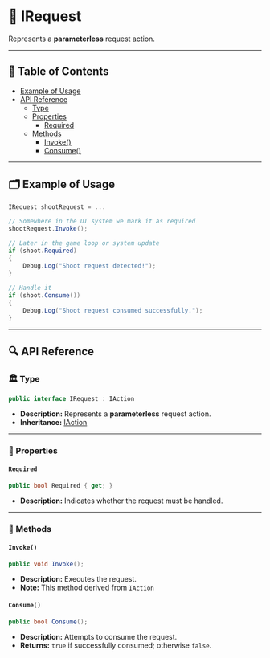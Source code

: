 # 🧩 IRequest

Represents a <b>parameterless</b> request action.

---

## 📑 Table of Contents

- [Example of Usage](#-example-of-usage)
- [API Reference](#-api-reference)
    - [Type](#-type)
    - [Properties](#-properties)
        - [Required](#required)
    - [Methods](#-methods)
        - [Invoke()](#invoke)
        - [Consume()](#consume)

---


## 🗂 Example of Usage

```csharp
IRequest shootRequest = ...

// Somewhere in the UI system we mark it as required
shootRequest.Invoke();

// Later in the game loop or system update
if (shoot.Required)
{
    Debug.Log("Shoot request detected!");
}
 
// Handle it
if (shoot.Consume())
{
    Debug.Log("Shoot request consumed successfully.");
}
```

---

## 🔍 API Reference

### 🏛️ Type <div id="-type"></div>

```csharp
public interface IRequest : IAction
```

- **Description:** Represents a <b>parameterless</b> request action.
- **Inheritance:** [IAction](../Actions/IAction.md)

---

### 🔑 Properties

#### `Required`

```csharp
public bool Required { get; }
```

- **Description:** Indicates whether the request must be handled.

---

### 🏹 Methods

#### `Invoke()`

```csharp
public void Invoke();
```

- **Description:** Executes the request.
- **Note:** This method derived from `IAction`

#### `Consume()`

```csharp
public bool Consume();
```

- **Description:** Attempts to consume the request.
- **Returns:** `true` if successfully consumed; otherwise `false`.